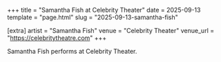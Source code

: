 +++
title = "Samantha Fish at Celebrity Theater"
date = 2025-09-13
template = "page.html"
slug = "2025-09-13-samantha-fish"

[extra]
artist = "Samantha Fish"
venue = "Celebrity Theater"
venue_url = "https://celebritytheatre.com"
+++

Samantha Fish performs at Celebrity Theater.
